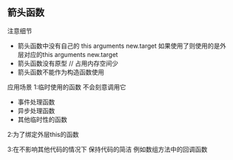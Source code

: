 ## 箭头函数
注意细节
- 箭头函数中没有自己的 this  arguments  new.target 如果使用了则使用的是外层对应的this arguments new.target
- 箭头函数没有原型 // 占用内存空间少
- 箭头函数不能作为构造函数使用

应用场景
1:临时使用的函数 不会刻意调用它

-  事件处理函数
-  异步处理函数
-  其他临时性的函数

2:为了绑定外层this的函数

3:在不影响其他代码的情况下 保持代码的简洁 例如数组方法中的回调函数